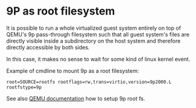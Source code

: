 # 9P as root filesystem

It is possible to run a whole virtualized guest system entirely on top of QEMU's
9p pass-through filesystem such that all guest system's files are directly
visible inside a subdirectory on the host system and therefore directly
accessible by both sides.

In this case, it makes no sense to wait for some kind of linux kernel event.

Example of cmdline to mount 9p as a root filesystem:
```
root=SOURCE=rootfs rootflags=rw,trans=virtio,version=9p2000.L rootfstype=9p
```

See also [QEMU documentation](https://wiki.qemu.org/Documentation/9p_root_fs)
how to setup 9p root fs.
